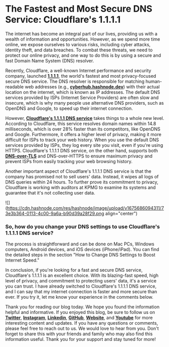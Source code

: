 # The Fastest and Most Secure DNS Service: Cloudflare's 1.1.1.1

The internet has become an integral part of our lives, providing us with a wealth of information and opportunities. However, as we spend more time online, we expose ourselves to various risks, including cyber attacks, identity theft, and data breaches. To combat these threats, we need to protect our online privacy, and one way to do this is by using a secure and fast Domain Name System (DNS) resolver.

Recently, Cloudflare, a well-known Internet performance and security company, launched [**1.1.1.1**](https://1.1.1.1/), the world's fastest and most privacy-focused secure DNS service. The DNS resolver is responsible for matching human-readable web addresses (e.g., [**cyberhub.hashnode.dev**](https://cyberhub.hashnode.dev/)) with their actual location on the internet, which is known as IP addresses. The default DNS services provided by ISPs (Internet Service Providers) are often slow and insecure, which is why many people use alternative DNS providers, such as OpenDNS and Google, to speed up their internet connection.

However, [**Cloudflare's 1.1.1.1 DNS service**](https://blog.cloudflare.com/announcing-1111/) takes things to a whole new level. According to Cloudflare, this service resolves domain names within 14.8 milliseconds, which is over 28% faster than its competitors, like OpenDNS and Google. Furthermore, it offers a higher level of privacy, making it more difficult for ISPs to track your web history. When you use the default DNS services provided by ISPs, they log every site you visit, even if you're using HTTPS. Cloudflare's 1.1.1.1 DNS service, on the other hand, supports both [**DNS-over-TLS**](https://cyberhub.hashnode.dev/protect-your-online-privacy-with-dns-over-tls-the-future-of-secure-internet-browsing) and DNS-over-HTTPS to ensure maximum privacy and prevent ISPs from easily tracking your web browsing history.

Another important aspect of Cloudflare's 1.1.1.1 DNS service is that the company has promised not to sell users' data. Instead, it wipes all logs of DNS queries within 24 hours. To further prove its commitment to privacy, Cloudflare is working with auditors at KPMG to examine its systems and guarantee that it's not collecting user data.

![](https://cdn.hashnode.com/res/hashnode/image/upload/v1675686094311/73e3b364-0113-4c00-9a6a-b90d39a28f29.png align="center")

### **So, how do you change your DNS settings to use Cloudflare's 1.1.1.1 DNS service?**

The process is straightforward and can be done on Mac PCs, Windows computers, Android devices, and iOS devices (iPhone/iPad). You can find the detailed steps in the section "How to Change DNS Settings to Boost Internet Speed."

In conclusion, if you're looking for a fast and secure DNS service, Cloudflare's 1.1.1.1 is an excellent choice. With its blazing-fast speed, high level of privacy, and commitment to protecting users' data, it's a service you can trust. I have already switched to Cloudflare's 1.1.1.1 DNS service, and I can say that my internet connection is faster and more secure than ever. If you try it, let me know your experience in the comments below.

Thank you for reading our blog today. We hope you found the information helpful and informative. If you enjoyed this blog, be sure to follow us on [**Twitter**](https://twitter.com/areyysharma), [**Instagram**](https://www.instagram.com/official_cyber_hub/), [**Linkedin**](https://www.linkedin.com/in/technical-human/), [**GitHub**](https://github.com/pushkarsharma23), [**Website**](https://officialcyberhub.wixsite.com/cyberhub), and [**Youtube**](https://www.youtube.com/@OfficialCyberHub) for more interesting content and updates. If you have any questions or comments, please feel free to reach out to us. We would love to hear from you. Don't forget to share this with your friends and family who may also find this information useful. Thank you for your support and stay tuned for more!